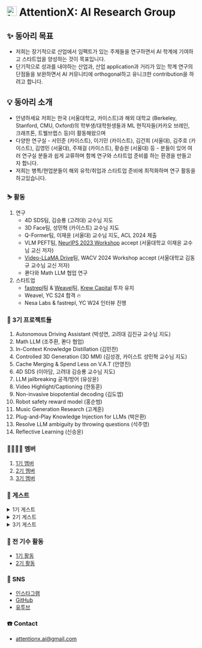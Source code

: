 # <img width="26" alt="image" src="https://i.ibb.co/jJJV9fs/1686903632416.jpg"> AttentionX: AI Research Group 


## ✨ 동아리 목표
- 저희는 장기적으로 산업에서 임팩트가 있는 주제들을 연구하면서 AI 학계에 기여하고 스타트업을 양성하는 것이 목표입니다.
- 단기적으로 성과를 내야하는 산업과, 산업 application과 거리가 있는 학계 연구의 단점들을 보완하면서 AI 커뮤니티에 orthogonal하고 유니크한 contribution을 하려고 합니다.


## 💡 동아리 소개
- 안녕하세요 저희는 한국 (서울대학교, 카이스트)과 해외 대학교 (Berkeley, Stanford, CMU, Oxford)의 학부생/대학원생들과 ML 현직자들(카카오 브레인, 크래프톤, 트웰브랩스 등)이 활동해왔으며
- 다양한 연구실 - 서민준 (카이스트), 이기민 (카이스트), 김건희 (서울대), 김주호 (카이스트), 김영민 (서울대), 주재걸 (카이스트), 황승원 (서울대) 등 - 분들이 있어 여러 연구실 분들과 쉽게 교류하며 함께 연구와 스타트업 준비를 하는 환경을 만들고자 합니다.
- 저희는 병특/현업분들이 해외 유학/취업과 스타트업 준비에 최적화하며 연구 활동을 하고있습니다. 


### ⛷️ 활동
1. 연구
    - 4D SDS팀, 김승룡 (고려대) 교수님 지도
    - 3D Face팀, 성민혁 (카이스트) 교수님 지도
    - Q-Former팀, 이재윤 (서울대) 교수님 지도, ACL 2024 제출
    - VLM PEFT팀, [NeurIPS 2023 Workshop](https://neurips2023-enlsp.github.io/accepted_papers.html#:~:text=Parameter%2DEfficient%20Fine%2Dtuning%20of%20InstructBLIP%20for%20Visual%20Reasoning%20Tasks) accept (서울대학교 이재윤 교수님 교신 저자)
    - [Video-LLaMA Drive](https://github.com/sungyeonparkk/vision-assistant-for-driving)팀, WACV 2024 Workshop accept (서울대학교 김동규 교수님 교신 저자)
    - 콴다와 Math LLM 협업 연구
2. 스타트업
    - [fastrepl](https://fastrepl.com)팀 & [Weavel](https://www.promptmodel.run)팀, [Krew Capital](https://krewcapital.com/) 투자 유치
    - Weavel, YC S24 합격 🔥
    - Nesa Labs & fastrepl, YC W24 인터뷰 진행

### 🔬 3기 프로젝트들
1. Autonomous Driving Assistant (박성연, 고려대 김진규 교수님 지도)
2. Math LLM (조주환, 콴다 협업)
3. In-Context Knowledge Distillation (김민찬)
4. Controlled 3D Generation (3D MM) (김성경, 카이스트 성민혁 교수님 지도)
5. Cache Merging & Spend Less on V.A.T (안영진)
6. 4D SDS (이아담, 고려대 김승룡 교수님 지도)
7. LLM jailbreaking 공격/방어 (유상윤)
8. Video Highlight/Captioning (한동훈)
9. Non-invasive biopotential decoding (김도엽)
10. Robot safety reward model (홍순범)
11. Music Generation Research (고계훈)
12. Plug-and-Play Knowledge Injection for LLMs (박은환)
13. Resolve LLM ambiguity by throwing questions (석주영)
14. Reflective Learning (신승윤)


### 👨‍👨‍👧‍👧 멤버
1. [1기 멤버](https://abecid.notion.site/AttentionX-1-1fd7b9c8efb0422c969c877c8d1c09c4?pvs=4)
2. [2기 멤버](https://abecid.notion.site/AttentionX-2-fd86468a8dbd436dab29ef10f5553da1?pvs=4)
3. [3기 멤버](https://abecid.notion.site/AttentionX-3-936500ae929c487b82bb5d5cbbedd07f?pvs=4)

### 🤵 게스트
<details>
<summary>1기 게스트</summary>
  1. <a href="https://wrtn.ai/">뤼튼</a> 이세영 대표님
    <br>
  2. <a href="https://www.learners.company/">팀러너스</a> 맹주성 대표님
    <br>
  3. <a href="https://www.ringleplus.com/ko/student/landing/team">링글</a> 이성파 대표님
</details>
<details>
<summary>2기 게스트</summary>
    1. Krew Capital 송민재님, 민병훈님 <br>
    2. Neuralkind 김준희님 <br>
    3. 띵스플로우 윤희상님 <br>
    4. 코르카 이태호님 <br>
    5. 해치랩스 김민석님
</details>
<details>
<summary>3기 게스트</summary>
    1. VRCrew 최성광 대표님 <br>
    2. Shift-up 김태훈님 <br>
    3. Beeble.ai 김훈 대표님 <br>
    4. Twelve Labs 이형민님 <br>
</details>

### 🔖 전 기수 활동
- [1기 활동](https://abecid.notion.site/1-e41e8583e724455ca1959d24332246e5?pvs=4)
- [2기 활동](https://abecid.notion.site/2-142fe495a46c4875bc1bef11ac2739f6?pvs=4)


### 💬 SNS
- [인스타그램](https://www.instagram.com/attentionx.ai/)
- [GitHub](https://github.com/AttentionX)
- [유투브](https://www.youtube.com/@attentionx)


### ☎️ Contact
- attentionx.ai@gmail.com
